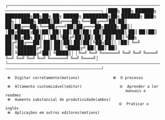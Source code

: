 ┌────────────────────────────────────────────────────────────────────────────────┐
│███╗   ███╗ ██████╗ ████████╗██╗██╗   ██╗ █████╗ ████████╗██╗ ██████╗ ███╗   ██╗│
│████╗ ████║██╔═══██╗╚══██╔══╝██║██║   ██║██╔══██╗╚══██╔══╝██║██╔═══██╗████╗  ██║│
│██╔████╔██║██║   ██║   ██║   ██║██║   ██║███████║   ██║   ██║██║   ██║██╔██╗ ██║│
│██║╚██╔╝██║██║   ██║   ██║   ██║╚██╗ ██╔╝██╔══██║   ██║   ██║██║   ██║██║╚██╗██║│
│██║ ╚═╝ ██║╚██████╔╝   ██║   ██║ ╚████╔╝ ██║  ██║   ██║   ██║╚██████╔╝██║ ╚████║│
│╚═╝     ╚═╝ ╚═════╝    ╚═╝   ╚═╝  ╚═══╝  ╚═╝  ╚═╝   ╚═╝   ╚═╝ ╚═════╝ ╚═╝  ╚═══╝│
└────────────────────────────────────────────────────────────────────────────────┘

     ⦿  Digitar corretamente(motions)               ⦿  O processo

     ⦿  Altamente customizável(editor)                 ⦾  Aprender a ler 
                                                          manuais e readmes
     ⦿  Aumento substancial de produtividade(ambos)
                                                       ⦾  Praticar o inglês  
     ⦿  Aplicações em outros editores(motions)
                                                                
       
                
